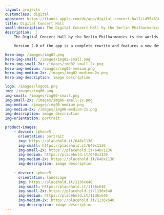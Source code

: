```yaml
---
layout: projects
customclass: digital
appstore: https://itunes.apple.com/de/app/digital-concert-hall/id554616591?mt=8
title: Digital Concert Hall
small-description: The Digital Concert Hall by the Berlin Philharmonics is the worlds biggest collection of videos of classical concerts.
description:  |
    The Digital Concert Hall by the Berlin Philharmonics is the worlds biggest collection of videos of classical concerts. The archive has an ever growing list of about 280 high quality recordings of concerts from the Karajan years until today which is exclusively available only there. Additionally the app features a selection of documentary movies, free educational content and free video interviews with the artists. On top of that, all concerts by the Berlin Philharmonics are streamed live in best HD quality to a worldwide audience.

    Version 2.0 of the app is a complete rewrite and features a new design as well as new ways to consume the video content: Besides being heavily optimized for Airplay and offline use, the app will continue playback even in the background while using other apps.

hero-img: /images/img02.png
hero-img-small: /images/img02-small.png
hero-img-small-2x: /images/img02-small-2x.png
hero-img-medium: /images/img02-medium.png
hero-img-medium-2x: /images/img02-medium-2x.png
hero-img-description: image description

logo: /images/logo01.png
img: /images/img06.png
img-small: /images/img06-small.png
img-small-2x: /images/img06-small-2x.png
img-medium: /images/img06-medium.png
img-medium-2x: /images/img06-medium-2x.png
img-description: image description
img-orientation: portrait

product-images:
    - device: iphone5
      orientation: portrait
      img: https://placehold.it/640x1136
      img-small: https://placehold.it/640x1136
      img-small-2x: https://placehold.it/640x1136
      img-medium: https://placehold.it/640x1136
      img-medium-2x: https://placehold.it/640x1136
      img-description: image description
    
    - device: iphone5
      orientation: landscape
      img: https://placehold.it/1136x640
      img-small: https://placehold.it/1136x640
      img-small-2x: https://placehold.it/1136x640
      img-medium: https://placehold.it/1136x640
      img-medium-2x: https://placehold.it/1136x640
      img-description: image description
---
```

